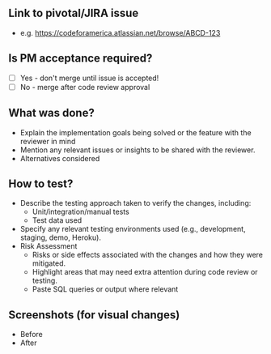 ## Link to pivotal/JIRA issue
- e.g. https://codeforamerica.atlassian.net/browse/ABCD-123
## Is PM acceptance required?
- [ ] Yes - don't merge until issue is accepted!
- [ ] No - merge after code review approval
## What was done?
- Explain the implementation goals being solved or the feature with the reviewer in mind
- Mention any relevant issues or insights to be shared with the reviewer.
- Alternatives considered
## How to test?
- Describe the testing approach taken to verify the changes, including:
  - Unit/integration/manual tests
  - Test data used
- Specify any relevant testing environments used (e.g., development, staging, demo, Heroku).
- Risk Assessment
  - Risks or side effects associated with the changes and how they were mitigated.
  - Highlight areas that may need extra attention during code review or testing.
  - Paste SQL queries or output where relevant
## Screenshots (for visual changes)
- Before
- After
